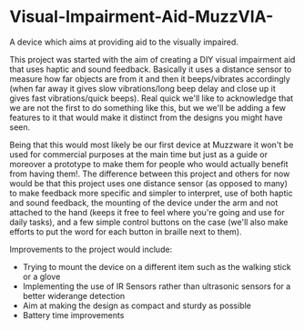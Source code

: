# Visual-Impairment-Aid-MuzzVIA-
A device which aims at providing aid to the visually impaired.



This project was  started with the aim of creating a DIY visual impairment aid that uses haptic and sound feedback. Basically it uses a distance sensor to measure how far objects are from it and then it beeps/vibrates accordingly (when far away it gives slow vibrations/long beep delay and close up it gives fast vibrations/quick beeps). Real quick we'll like to acknowledge that we are not the first to do something like this, but we we'll be adding a few features to it that would make it distinct from the designs you might have seen.


Being that this would most likely be our first device at Muzzware it won't be used for commercial purposes at the main time but just as a guide or moreover a prototype to make them for people who would actually benefit from having them!. The difference between this project and others for now would be that this project uses one distance sensor (as opposed to many) to make feedback more specific and simpler to interpret, use of both haptic and sound feedback, the mounting of the device under the arm and not attached to the hand (keeps it free to feel where you're going and use for daily tasks), and a few simple control buttons on the case (we'll also make efforts to put the word for each button in braille next to them).

 Improvements to the project would include:

 - Trying to mount the device on a different item such as the walking stick or a glove
 - Implementing the use of IR Sensors rather than ultrasonic sensors for a better widerange detection
 - Aim at making the design as compact and sturdy as possible
 - Battery time improvements
